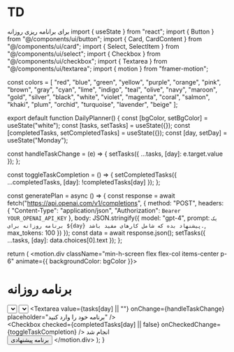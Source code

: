 # TD
برای برانامه ریزی روزانه
import { useState } from "react";
import { Button } from "@/components/ui/button";
import { Card, CardContent } from "@/components/ui/card";
import { Select, SelectItem } from "@/components/ui/select";
import { Checkbox } from "@/components/ui/checkbox";
import { Textarea } from "@/components/ui/textarea";
import { motion } from "framer-motion";

const colors = [
  "red", "blue", "green", "yellow", "purple", "orange", "pink",
  "brown", "gray", "cyan", "lime", "indigo", "teal", "olive", "navy",
  "maroon", "gold", "silver", "black", "white", "violet", "magenta", "coral",
  "salmon", "khaki", "plum", "orchid", "turquoise", "lavender", "beige"
];

export default function DailyPlanner() {
  const [bgColor, setBgColor] = useState("white");
  const [tasks, setTasks] = useState({});
  const [completedTasks, setCompletedTasks] = useState({});
  const [day, setDay] = useState("Monday");

  const handleTaskChange = (e) => {
    setTasks({ ...tasks, [day]: e.target.value });
  };

  const toggleTaskCompletion = () => {
    setCompletedTasks({ ...completedTasks, [day]: !completedTasks[day] });
  };

  const generatePlan = async () => {
    const response = await fetch("https://api.openai.com/v1/completions", {
      method: "POST",
      headers: {
        "Content-Type": "application/json",
        "Authorization": `Bearer YOUR_OPENAI_API_KEY`
      },
      body: JSON.stringify({
        model: "gpt-4",
        prompt: `یک برنامه روزانه برای ${day} پیشنهاد بده که شامل کارهای مفید باشد.`,
        max_tokens: 100
      })
    });
    const data = await response.json();
    setTasks({ ...tasks, [day]: data.choices[0].text });
  };

  return (
    <motion.div className="min-h-screen flex flex-col items-center p-6" animate={{ backgroundColor: bgColor }}>
      <h1 className="text-3xl font-bold mb-4">برنامه روزانه</h1>
      <Select value={day} onChange={setDay} className="mb-4">
        {["Monday", "Tuesday", "Wednesday", "Thursday", "Friday", "Saturday", "Sunday"].map(d => (
          <SelectItem key={d} value={d}>{d}</SelectItem>
        ))}
      </Select>
      <Select value={bgColor} onChange={setBgColor} className="mb-4">
        {colors.map(color => (
          <SelectItem key={color} value={color}>{color}</SelectItem>
        ))}
      </Select>
      <Card className="w-full max-w-md p-4">
        <CardContent>
          <Textarea value={tasks[day] || ""} onChange={handleTaskChange} placeholder="برنامه خود را وارد کنید" />
          <div className="flex items-center mt-2">
            <Checkbox checked={completedTasks[day] || false} onCheckedChange={toggleTaskCompletion} />
            <span className="ml-2">انجام شد</span>
          </div>
          <Button onClick={generatePlan} className="mt-4">برنامه پیشنهادی</Button>
        </CardContent>
      </Card>
    </motion.div>
  );
}
